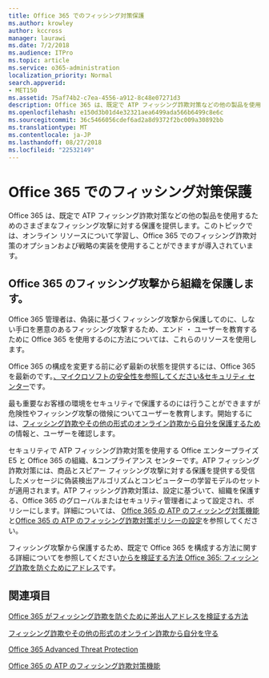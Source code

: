 ```yaml
---
title: Office 365 でのフィッシング対策保護
ms.author: krowley
author: kccross
manager: laurawi
ms.date: 7/2/2018
ms.audience: ITPro
ms.topic: article
ms.service: o365-administration
localization_priority: Normal
search.appverid:
- MET150
ms.assetid: 75af74b2-c7ea-4556-a912-8c48e07271d3
description: Office 365 は、既定で ATP フィッシング詐欺対策などの他の製品を使用するためのさまざまなフィッシング攻撃に対する保護を提供します。このトピックでは、オンライン リソースについて学習し、Office 365 でのフィッシング詐欺対策のオプションおよび戦略の実装を使用することができますが導入されています。
ms.openlocfilehash: e150d3b01d4e32321aea6499ada566b6499c8e6c
ms.sourcegitcommit: 36c5466056cdef6ad2a8d9372f2bc009a30892bb
ms.translationtype: MT
ms.contentlocale: ja-JP
ms.lasthandoff: 08/27/2018
ms.locfileid: "22532149"
---
```

# <a name="anti-phishing-protection-in-office-365"></a>Office 365 でのフィッシング対策保護

Office 365 は、既定で ATP フィッシング詐欺対策などの他の製品を使用するためのさまざまなフィッシング攻撃に対する保護を提供します。このトピックでは、オンライン リソースについて学習し、Office 365 でのフィッシング詐欺対策のオプションおよび戦略の実装を使用することができますが導入されています。
  
## <a name="protect-your-organization-against-phishing-attacks-in-office-365"></a>Office 365 のフィッシング攻撃から組織を保護します。

Office 365 管理者は、偽装に基づくフィッシング攻撃から保護してのに、しない手口を悪意のあるフィッシング攻撃するため、エンド ・ ユーザーを教育するために Office 365 を使用するのに方法については、これらのリソースを使用します。
  
Office 365 の構成を変更する前に必ず最新の状態を提供するには、Office 365 を最新のです。[、マイクロソフトの安全性を参照してください&amp;セキュリティ センター](https://www.microsoft.com/security/default.aspx)です。
  
最も重要なお客様の環境をセキュリティで保護するのには行うことができますが危険性やフィッシング攻撃の徴候についてユーザーを教育します。開始するには、[フィッシング詐欺やその他の形式のオンライン詐欺から自分を保護するため](https://support.office.com/article/f84750b4-2f2c-46c3-89f6-e65f7f8c3546)の情報と、ユーザーを確認します。
  
セキュリティで ATP フィッシング詐欺対策を使用する Office エンタープライズ E5 と Office 365 の組織、&amp;コンプライアンス センターです。ATP フィッシング詐欺対策には、商品とスピアー フィッシング攻撃に対する保護を提供する受信したメッセージに偽装検出アルゴリズムとコンピューターの学習モデルのセットが適用されます。ATP フィッシング詐欺対策は、設定に基づいて、組織を保護する、Office 365 のグローバルまたはセキュリティ管理者によって設定され、ポリシーにします。詳細については、 [Office 365 の ATP のフィッシング対策機能](atp-anti-phishing.md)と[Office 365 の ATP のフィッシング詐欺対策ポリシーの設定](set-up-atp-anti-phishing-policies.md)を参照してください。
  
フィッシング攻撃から保護するため、既定で Office 365 を構成する方法に関する詳細についてを参照してください[からを検証する方法 Office 365: フィッシング詐欺を防ぐためにアドレス](how-office-365-validates-the-from-address.md)です。
  
## <a name="related-topics"></a>関連項目

[Office 365 がフィッシング詐欺を防ぐために差出人アドレスを検証する方法](how-office-365-validates-the-from-address.md)
  
[フィッシング詐欺やその他の形式のオンライン詐欺から自分を守る](https://support.office.com/article/f84750b4-2f2c-46c3-89f6-e65f7f8c3546)
  
[Office 365 Advanced Threat Protection](office-365-atp.md)
  
[Office 365 の ATP のフィッシング詐欺対策機能](atp-anti-phishing.md)
  

